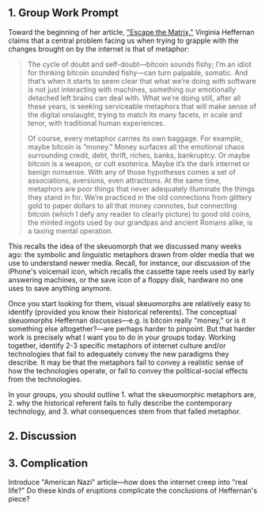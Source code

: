 ## 1. Group Work Prompt

Toward the beginning of her article, ["Escape the Matrix,"](https://www.wired.com/2017/08/uncanny-valley-internet/) Virginia Heffernan claims that a central problem facing us when trying to grapple with the changes brought on by the internet is that of metaphor:

> The cycle of doubt and self-doubt—bitcoin sounds fishy; I’m an idiot for thinking bitcoin sounded fishy—can turn palpable, somatic. And that’s when it starts to seem clear that what we’re doing with software is not just interacting with machines, something our emotionally detached left brains can deal with. What we’re doing still, after all these years, is seeking serviceable metaphors that will make sense of the digital onslaught, trying to match its many facets, in scale and tenor, with traditional human experiences.
>
> Of course, every metaphor carries its own baggage. For example, maybe bitcoin is “money.” Money surfaces all the emotional chaos surrounding credit, debt, thrift, riches, banks, bankruptcy. Or maybe bitcoin is a weapon, or cult esoterica. Maybe it’s the dark internet or benign nonsense. With any of those hypotheses comes a set of associations, aversions, even attractions. At the same time, metaphors are poor things that never adequately illuminate the things they stand in for. We’re practiced in the old connections from glittery gold to paper dollars to all that money connotes, but connecting bitcoin (which I defy any reader to clearly picture) to good old coins, the minted ingots used by our grandpas and ancient Romans alike, is a taxing mental operation.

This recalls the idea of the skeuomorph that we discussed many weeks ago: the symbolic and linguistic metaphors drawn from older media that we use to understand newer media. Recall, for instance, our discussion of the iPhone's voicemail icon, which recalls the cassette tape reels used by early answering machines, or the save icon of a floppy disk, hardware no one uses to save anything anymore. 

Once you start looking for them, visual skeuomorphs are relatively easy to identify (provided you know their historical referents). The conceptual skeuomorphs Heffernan discusses—e.g. is bitcoin really "money," or is it something else altogether?—are perhaps harder to pinpoint. But that harder work is precisely what I want you to do in your groups today. Working together, identify 2-3 specific metaphors of internet culture and/or technologies that fail to adequately convey the new paradigms they describe. It may be that the metaphors fail to convey a realistic sense of how the technologies operate, or fail to convey the political-social effects from the technologies. 

In your groups, you should outline 1. what the skeuomorphic metaphors are, 2. why the historical referent fails to fully describe the contemporary technology, and 3. what consequences stem from that failed metaphor.


## 2. Discussion

## 3. Complication

Introduce "American Nazi" article—how does the internet creep into "real life?" Do these kinds of eruptions complicate the conclusions of Heffernan's piece?